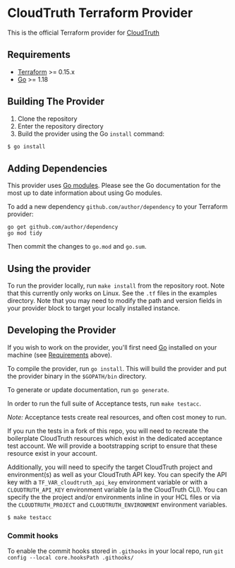 # CloudTruth Terraform Provider

This is the official Terraform provider for [CloudTruth](https://cloudtruth.com/)

## Requirements

-	[Terraform](https://www.terraform.io/downloads.html) >= 0.15.x
-	[Go](https://golang.org/doc/install) >= 1.18

## Building The Provider

1. Clone the repository
1. Enter the repository directory
1. Build the provider using the Go `install` command:
```sh
$ go install
```

## Adding Dependencies

This provider uses [Go modules](https://github.com/golang/go/wiki/Modules).
Please see the Go documentation for the most up to date information about using Go modules.

To add a new dependency `github.com/author/dependency` to your Terraform provider:

```
go get github.com/author/dependency
go mod tidy
```

Then commit the changes to `go.mod` and `go.sum`.

## Using the provider

To run the provider locally, run `make install` from the repository root. Note that this currently only works on Linux.
See the `.tf` files in the examples directory. Note that you may need to modify the path and version fields in your provider block
to target your locally installed instance.

## Developing the Provider

If you wish to work on the provider, you'll first need [Go](http://www.golang.org) installed on your machine (see [Requirements](#requirements) above).

To compile the provider, run `go install`. This will build the provider and put the provider binary in the `$GOPATH/bin` directory.

To generate or update documentation, run `go generate`.

In order to run the full suite of Acceptance tests, run `make testacc`.

*Note:* Acceptance tests create real resources, and often cost money to run.

If you run the tests in a fork of this repo, you will need to recreate the boilerplate CloudTruth resources which exist in the dedicated
acceptance test account. We will provide a bootstrapping script to ensure that these resource exist in your account.

Additionally, you will need to specify the target CloudTruth project and environment(s) as well as your CloudTruth API key. You can
specify the API key with a `TF_VAR_cloudtruth_api_key` environment variable or with a `CLOUDTRUTH_API_KEY` environment variable (a la the CloudTruth
CLI). You can specify the the project and/or environments inline in your HCL files or via the `CLOUDTRUTH_PROJECT` and `CLOUDTRUTH_ENVIRONMENT`
environment variables.

```sh
$ make testacc
```

### Commit hooks
To enable the commit hooks stored in `.githooks` in your local repo, run `git config --local core.hooksPath .githooks/`

